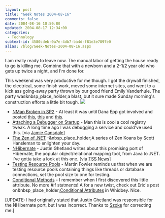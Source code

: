 ```yaml
---
layout: post
title: "Geek Notes 2004-08-16"
comments: false
date: 2004-08-16 10:50:00
updated: 2004-08-17 12:34:00
categories:
 - Technology
subtext-id: 4580cdeb-0a7e-4db7-ba4d-f81e3e7897e0
alias: /blog/Geek-Notes-2004-08-16.aspx
---
```



I am really ready to leave now. The manual labor of getting the house ready to go is killing me. Combine that with a newborn and a 2-1/2 year old who gets up twice a night, and I'm done for.

This weekend was very productive for me though. I got the drywall finished, the electrical, some finish work, moved some internet sites, and went to a kick ass going-away party thrown by our good friend Emily Vanderhule. The party was&nbsp_place_holder;a blast, but it sure made Sunday morning's construction efforts a little bit tough. ![](http://www.peterprovost.org/Images/Uploads/smile1.gif)

  * [NMap Broken in SP2](http://silverstr.ufies.org/blog/archives/000666.html) - At least it was until Dana Epp got involved and posted [this](http://silverstr.ufies.org/blog/archives/000667.html), [this](http://silverstr.ufies.org/blog/archives/000668.html) and [this](http://silverstr.ufies.org/blog/mt-comments.cgi?entry_id=669).
  * [Attaching a Debugger on Startup](http://msdn.microsoft.com/library/default.asp?url=/library/en-us/vsdebug/html/vxtskLaunchingDebuggerAutomatically.asp) - Man this is cool a cool registry tweak. A long time ago I was debugging a service and could've used this. [via [Jamie Cansdale](http://weblogs.asp.net/nunitaddin/archive/2004/08/12/213628.aspx)]
  * [The Zen of .NET](http://www.hanselman.com/blog/PermaLink.aspx?guid=e26869f0-6d86-4608-ad8b-cdf4b8e2f7ff) -&nbsp_place_holder;A series of Zen Koans by Scott Hansleman to enlighten your day.
  * [NHibernate](http://www.theserverside.net/articles/showarticle.tss?id=NHibernate) - Justin Ghetland writes about this promising port of Hibernate, the popular object/relational mapping tool, from Java to .NET. I've gotta take a look at this one. [via [TSS News](http://www.theserverside.net/news/thread.tss?thread_id=28038)]
  * [Testing Resource Pools](http://martinfowler.com/bliki/TestingResourcePools.html) - Martin Fowler reminds us that when we are testing resource pools containing things like threads or database connections, set the pool size to one for testing.
  * [Conditional Methods](http://weblogs.asp.net/ericgu/archive/2004/08/13/214175.aspx) - I remember when I first discovered this little attribute. No more #if statments! A for a new twist, check out Eric's post on&nbsp_place_holder;[Conditional Attributes](http://weblogs.asp.net/ericgu/archive/2004/08/13/214177.aspx) in Whidbey. Nice.

[UPDATE: I had originally stated that Justin Ghetland was responsible for the NHibernate port, but I was incorrect. Thanks to [Szoke](http://szokelizer.freeblog.hu/) for correcting me.]
